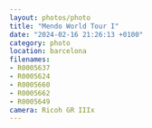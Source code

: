 ```yaml
---
layout: photos/photo
title: "Mendo World Tour I"
date: "2024-02-16 21:26:13 +0100"
category: photo
location: barcelona
filenames: 
- R0005637
- R0005624
- R0005660
- R0005662
- R0005649
camera: Ricoh GR IIIx
---
```



